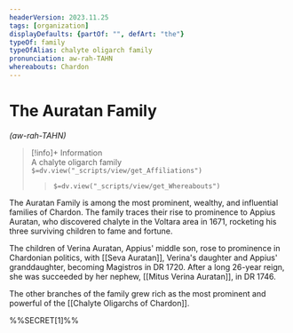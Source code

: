 ```yaml
---
headerVersion: 2023.11.25
tags: [organization]
displayDefaults: {partOf: "", defArt: "the"}
typeOf: family
typeOfAlias: chalyte oligarch family
pronunciation: aw-rah-TAHN
whereabouts: Chardon
---
```

# The Auratan Family
*(aw-rah-TAHN)*
>[!info]+ Information  
> A chalyte oligarch family  
> `$=dv.view("_scripts/view/get_Affiliations")`  
>> `$=dv.view("_scripts/view/get_Whereabouts")`

The Auratan Family is among the most prominent, wealthy, and influential families of Chardon. The family traces their rise to prominence to Appius Auratan, who discovered chalyte in the Voltara area in 1671, rocketing his three surviving children to fame and fortune. 

The children of Verina Auratan, Appius' middle son, rose to prominence in Chardonian politics, with [[Seva Auratan]], Verina's daughter and Appius' granddaughter, becoming Magistros in DR 1720. After a long 26-year reign, she was succeeded by her nephew, [[Mitus Verina Auratan]], in DR 1746. 

The other branches of the family grew rich as the most prominent and powerful of the [[Chalyte Oligarchs of Chardon]]. 


%%SECRET[1]%%